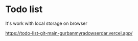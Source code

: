 # Todo list

It's work with local storage on browser

https://todo-list-git-main-gurbanmyradowserdar.vercel.app/
